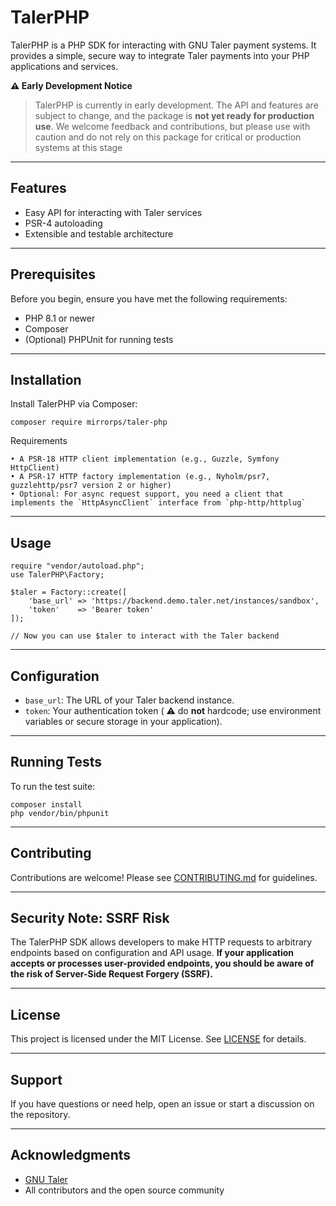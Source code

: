 # TalerPHP

TalerPHP is a PHP SDK for interacting with GNU Taler payment systems. It provides a simple, secure way to integrate Taler payments into your PHP applications and services.

**⚠️ Early Development Notice**
>
> TalerPHP is currently in early development. The API and features are subject to change, and the package is **not yet ready for production use**. We welcome feedback and contributions, but please use with caution and do not rely on this package for critical or production systems at this stage
---

## Features

- Easy API for interacting with Taler services
- PSR-4 autoloading
- Extensible and testable architecture

---

## Prerequisites

Before you begin, ensure you have met the following requirements:

- PHP 8.1 or newer
- Composer
- (Optional) PHPUnit for running tests

---

## Installation

Install TalerPHP via Composer:

```
composer require mirrorps/taler-php
```

Requirements
```
• A PSR-18 HTTP client implementation (e.g., Guzzle, Symfony HttpClient)
• A PSR-17 HTTP factory implementation (e.g., Nyholm/psr7, guzzlehttp/psr7 version 2 or higher)
• Optional: For async request support, you need a client that implements the `HttpAsyncClient` interface from `php-http/httplug`
```
---

## Usage
```
require "vendor/autoload.php";
use TalerPHP\Factory;

$taler = Factory::create([
    'base_url' => 'https://backend.demo.taler.net/instances/sandbox',
    'token'    => 'Bearer token'
]);

// Now you can use $taler to interact with the Taler backend
```

---

## Configuration

- `base_url`: The URL of your Taler backend instance.
- `token`: Your authentication token ( ⚠️ do **not** hardcode; use environment variables or secure storage in your application).

---

## Running Tests

To run the test suite:

```
composer install
php vendor/bin/phpunit
```

---

## Contributing

Contributions are welcome! Please see [CONTRIBUTING.md](CONTRIBUTING.md) for guidelines.

---

## Security Note: SSRF Risk

The TalerPHP SDK allows developers to make HTTP requests to arbitrary endpoints based on configuration and API usage. **If your application accepts or processes user-provided endpoints, you should be aware of the risk of Server-Side Request Forgery (SSRF).**

---

## License

This project is licensed under the MIT License. See [LICENSE](LICENSE) for details.

---

## Support

If you have questions or need help, open an issue or start a discussion on the repository.

---

## Acknowledgments

- [GNU Taler](https://taler.net/)
- All contributors and the open source community